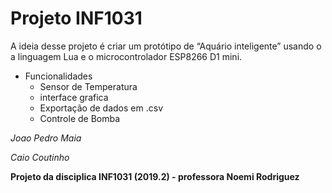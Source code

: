 # Projeto INF1031

A ideia desse projeto é criar um protótipo de “Aquário inteligente” usando o a linguagem Lua e o microcontrolador ESP8266 D1 mini.
- Funcionalidades
  - Sensor de Temperatura
  - interface grafica
  - Exportação de dados em .csv
  - Controle de Bomba

 *Joao Pedro Maia*
 
 *Caio Coutinho*
 
  **Projeto da disciplica INF1031 (2019.2) - professora Noemi Rodriguez**
